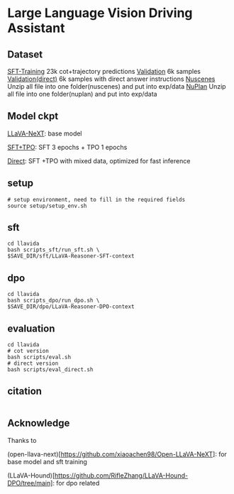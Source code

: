 # Large Language Vision Driving Assistant

## Dataset
[SFT-Training](https://drive.google.com/drive/folders/1tRhodZ-tRRluO_4yVm9wRBzxPHZ-WtRb?usp=sharing) 23k cot+trajectory predictions 
[Validation](https://drive.google.com/drive/folders/1tRhodZ-tRRluO_4yVm9wRBzxPHZ-WtRb?usp=sharing) 6k samples
[Validation(direct)](https://drive.google.com/drive/folders/1tRhodZ-tRRluO_4yVm9wRBzxPHZ-WtRb?usp=sharing) 6k samples with direct answer instructions
[Nuscenes](https://www.nuscenes.org/nuscenes#download) Unzip all file into one folder(nuscenes) and put into exp/data
[NuPlan](https://www.nuscenes.org/nuplan) Unzip all file into one folder(nuplan) and put into exp/data

## Model ckpt
[LLaVA-NeXT](https://huggingface.co/Share4oReasoning/Open-LLaVA-NeXT-LLaMA3-8B): base model 

[SFT+TPO](https://drive.google.com/drive/folders/1tRhodZ-tRRluO_4yVm9wRBzxPHZ-WtRb?usp=sharing): SFT 3 epochs + TPO 1 epochs

[Direct](https://drive.google.com/drive/folders/1tRhodZ-tRRluO_4yVm9wRBzxPHZ-WtRb?usp=sharing): SFT +TPO with mixed data, optimized for fast inference


## setup 
```
# setup environment, need to fill in the required fields
source setup/setup_env.sh
```
## sft
```
cd llavida
bash scripts_sft/run_sft.sh \
$SAVE_DIR/sft/LLaVA-Reasoner-SFT-context
```

## dpo
```
cd llavida
bash scripts_dpo/run_dpo.sh \
$SAVE_DIR/dpo/LLaVA-Reasoner-DPO-context
```

## evaluation
```
cd llavida
# cot version
bash scripts/eval.sh
# direct version
bash scripts/eval_direct.sh
```
## citation
```

```

## Acknowledge
Thanks to 

(open-llava-next)[https://github.com/xiaoachen98/Open-LLaVA-NeXT]: for base model and sft training

(LLaVA-Hound)[https://github.com/RifleZhang/LLaVA-Hound-DPO/tree/main]: for dpo related 

